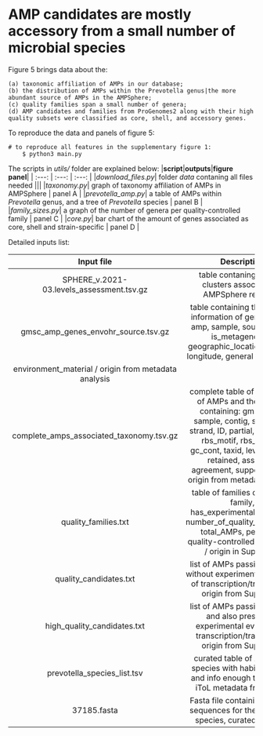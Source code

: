 # AMP candidates are mostly accessory from a small number of microbial species

Figure 5 brings data about the:

	(a) taxonomic affiliation of AMPs in our database;
	(b) the distribution of AMPs within the Prevotella genus|the more abundant source of AMPs in the AMPSphere;
	(c) quality families span a small number of genera;
	(d) AMP candidates and families from ProGenomes2 along with their high quality subsets were classified as core, shell, and accessory genes.

To reproduce the data and panels of figure 5:

```
# to reproduce all features in the supplementary figure 1:
    $ python3 main.py
```

The scripts in *utils/* folder are explained below:
|**script**|**outputs**|**figure panel**|
| :---: | :---: | :---: |
|*download_files.py*| folder _data_ contaning all files needed |||
|*taxonomy.py*| graph of taxonomy affiliation of AMPs in AMPSphere | panel A |
|*prevotella_amp.py*| a table of AMPs within *Prevotella* genus, and a tree of *Prevotella* species | panel B |
|*family_sizes.py*| a graph of the number of genera per quality-controlled family | panel C | 
|*core.py*| bar chart of the amount of genes associated as core, shell and strain-specific | panel D |

Detailed inputs list:

| **Input file** | **Description** |
| :---: | :---: |
| SPHERE_v.2021-03.levels_assessment.tsv.gz | table contaning peptide clusters association - AMPSphere resource |
| gmsc_amp_genes_envohr_source.tsv.gz | table containing the detailed information of genes: gmsc, amp, sample, source, specI, is_metagenomic, geographic_location, latitude, longitude, general envo name,
 environment_material / origin from metadata analysis |
| complete_amps_associated_taxonomy.tsv.gz | complete table of annotation of AMPs and their genes containing: gmsc, amp, sample, contig, start, stop, strand, ID, partial, start_type, rbs_motif, rbs_spacer, gc_cont, taxid, level, source, retained, assigned, agreement, support, specI / origin from metadata analysis || proGenomes2.1_specI_clustering.tab | ProGenomes v.2 specI and samples table, available in the resource through the [link](https://progenomes.embl.de/data/proGenomes2.1_specI_clustering.tab) |
| quality_families.txt | table of families containing: family, has_experimental_evidence, number_of_quality_candidates, total_AMPs, percent of quality-controlled candidates / origin in Sup. Fig. 1 |
| quality_candidates.txt | list of AMPs passing all tests without experimental evidence of transcription/translation / origin from Sup. Fig. 1 |
| high_quality_candidates.txt | list of AMPs passing all tests and also presenting experimental evidence of transcription/translation / origin from Sup. Fig. 1 |
| prevotella_species_list.tsv | curated table of *Prevotella* species with habitats, hosts and info enough to build the iToL metadata from [LPSN](https://lpsn.dsmz.de/) |
| 37185.fasta | Fasta file containing the 16S sequences for the *Prevotella* species, curated by [LPSN](https://lpsn.dsmz.de/) |

 
